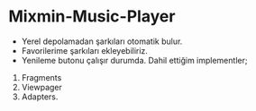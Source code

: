 # Mixmin-Music-Player
* Yerel depolamadan şarkıları otomatik bulur.
* Favorilerime şarkıları ekleyebiliriz.
* Yenileme butonu çalışır durumda.
Dahil ettiğim implementler;
1. Fragments
2. Viewpager
3. Adapters.

